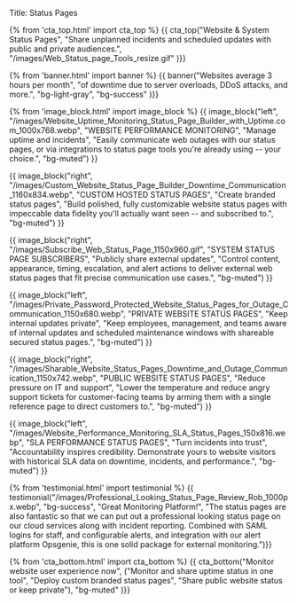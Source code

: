 Title: Status Pages

{% from 'cta_top.html' import cta_top %} 
{{ cta_top("Website &amp; System Status Pages",
  "Share unplanned incidents and scheduled updates with public and private audiences.",
  "/images/Web_Status_page_Tools_resize.gif"
)}}


{% from 'banner.html' import banner %} 
{{ banner("Websites average <span class='text-success'>3 hours</span> per month",
  "of downtime due to server overloads, DDoS attacks, and more.",
  "bg-light-gray",
  "bg-success"
)}}


{% from 'image_block.html' import image_block %}
{{ image_block("left", "/images/Website_Uptime_Monitoring_Status_Page_Builder_with_Uptime.com_1000x768.webp",
"WEBSITE PERFORMANCE MONITORING",
"Manage uptime and incidents",
"Easily communicate web outages with our status pages, or via integrations to status page tools you're already using -- your choice.",
"bg-muted") }}

{{ image_block("right", "/images/Custom_Website_Status_Page_Builder_Downtime_Communication_1160x834.webp",
"CUSTOM HOSTED STATUS PAGES",
"Create branded status pages",
"Build polished, fully customizable website status pages with impeccable data fidelity you'll actually want seen -- and subscribed to.",
"bg-muted") }}

{{ image_block("right", "/images/Subscribe_Web_Status_Page_1150x960.gif",
"SYSTEM STATUS PAGE SUBSCRIBERS",
"Publicly share external updates",
"Control content, appearance, timing, escalation, and alert actions to deliver external web status pages that fit precise communication use cases.",
"bg-muted") }}

{{ image_block("left", "/images/Private_Password_Protected_Website_Status_Pages_for_Outage_Communication_1150x680.webp",
"PRIVATE WEBSITE STATUS PAGES",
"Keep internal updates private",
"Keep employees, management, and teams aware of internal updates and scheduled maintenance windows with shareable secured status pages.",
"bg-muted") }}

{{ image_block("right", "/images/Sharable_Website_Status_Pages_Downtime_and_Outage_Communication_1150x742.webp",
"PUBLIC WEBSITE STATUS PAGES",
"Reduce pressure on IT and support",
"Lower the temperature and reduce angry support tickets for customer-facing teams by arming them with a single reference page to direct customers to.",
"bg-muted") }}

{{ image_block("left", "/images/Website_Performance_Monitoring_SLA_Status_Pages_150x816.webp",
"SLA PERFORMANCE STATUS PAGES",
"Turn incidents into trust",
"Accountability inspires credibility. Demonstrate yours to website visitors with historical SLA data on downtime, incidents, and performance.",
"bg-muted") }}


{% from 'testimonial.html' import testimonial %}
{{ testimonial("/images/Professional_Looking_Status_Page_Review_Rob_1000px.webp",
  "bg-success",
  "Great Monitoring Platform!",
  "The status pages are also fantastic so that we can put out a professional looking status page on our cloud services along with incident reporting. Combined with SAML logins for staff, and configurable alerts, and integration with our alert platform Opsgenie, this is one solid package for external monitoring.")}}


{% from 'cta_bottom.html' import cta_bottom %} 
{{ cta_bottom("Monitor website user experience now",
  ("Monitor and share uptime status in one tool", 
  "Deploy custom branded status pages",
  "Share public website status or keep private"),
  "bg-muted"
  )}}
